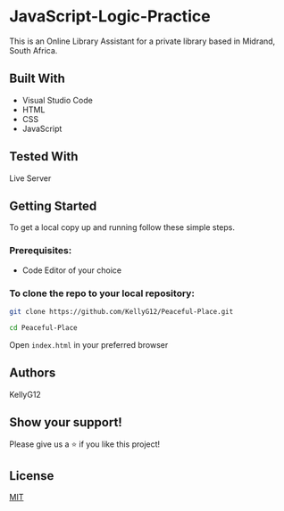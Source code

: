 # JavaScript-Logic-Practice
This is an Online Library Assistant for a private library based in Midrand, South Africa.

## Built With

* Visual Studio Code
* HTML
* CSS
* JavaScript

## Tested With
Live Server

## Getting Started

To get a local copy up and running follow these simple steps.

### Prerequisites:
* Code Editor of your choice

### To clone the repo to your local repository:

``` bash
git clone https://github.com/KellyG12/Peaceful-Place.git
``` 

``` bash
cd Peaceful-Place
```
 
Open ``` index.html ``` in your preferred browser

## Authors
KellyG12


## Show your support!
Please give us a ⭐ if you like this project!

## License
[MIT](https://choosealicense.com/licenses/mit/)
